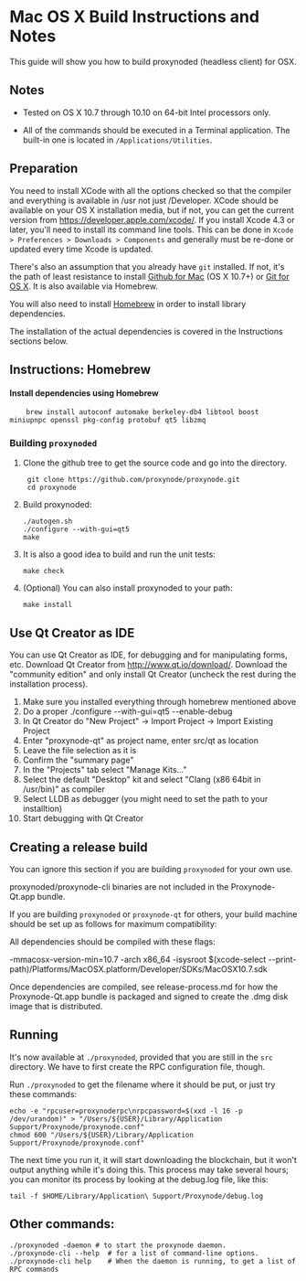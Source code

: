 Mac OS X Build Instructions and Notes
====================================
This guide will show you how to build proxynoded (headless client) for OSX.

Notes
-----

* Tested on OS X 10.7 through 10.10 on 64-bit Intel processors only.

* All of the commands should be executed in a Terminal application. The
built-in one is located in `/Applications/Utilities`.

Preparation
-----------

You need to install XCode with all the options checked so that the compiler
and everything is available in /usr not just /Developer. XCode should be
available on your OS X installation media, but if not, you can get the
current version from https://developer.apple.com/xcode/. If you install
Xcode 4.3 or later, you'll need to install its command line tools. This can
be done in `Xcode > Preferences > Downloads > Components` and generally must
be re-done or updated every time Xcode is updated.

There's also an assumption that you already have `git` installed. If
not, it's the path of least resistance to install [Github for Mac](https://mac.github.com/)
(OS X 10.7+) or
[Git for OS X](https://code.google.com/p/git-osx-installer/). It is also
available via Homebrew.

You will also need to install [Homebrew](http://brew.sh) in order to install library
dependencies.

The installation of the actual dependencies is covered in the Instructions
sections below.

Instructions: Homebrew
----------------------

#### Install dependencies using Homebrew

        brew install autoconf automake berkeley-db4 libtool boost miniupnpc openssl pkg-config protobuf qt5 libzmq

### Building `proxynoded`

1. Clone the github tree to get the source code and go into the directory.

        git clone https://github.com/proxynode/proxynode.git
        cd proxynode

2.  Build proxynoded:

        ./autogen.sh
        ./configure --with-gui=qt5
        make

3.  It is also a good idea to build and run the unit tests:

        make check

4.  (Optional) You can also install proxynoded to your path:

        make install

Use Qt Creator as IDE
------------------------
You can use Qt Creator as IDE, for debugging and for manipulating forms, etc.
Download Qt Creator from http://www.qt.io/download/. Download the "community edition" and only install Qt Creator (uncheck the rest during the installation process).

1. Make sure you installed everything through homebrew mentioned above
2. Do a proper ./configure --with-gui=qt5 --enable-debug
3. In Qt Creator do "New Project" -> Import Project -> Import Existing Project
4. Enter "proxynode-qt" as project name, enter src/qt as location
5. Leave the file selection as it is
6. Confirm the "summary page"
7. In the "Projects" tab select "Manage Kits..."
8. Select the default "Desktop" kit and select "Clang (x86 64bit in /usr/bin)" as compiler
9. Select LLDB as debugger (you might need to set the path to your installtion)
10. Start debugging with Qt Creator

Creating a release build
------------------------
You can ignore this section if you are building `proxynoded` for your own use.

proxynoded/proxynode-cli binaries are not included in the Proxynode-Qt.app bundle.

If you are building `proxynoded` or `proxynode-qt` for others, your build machine should be set up
as follows for maximum compatibility:

All dependencies should be compiled with these flags:

 -mmacosx-version-min=10.7
 -arch x86_64
 -isysroot $(xcode-select --print-path)/Platforms/MacOSX.platform/Developer/SDKs/MacOSX10.7.sdk

Once dependencies are compiled, see release-process.md for how the Proxynode-Qt.app
bundle is packaged and signed to create the .dmg disk image that is distributed.

Running
-------

It's now available at `./proxynoded`, provided that you are still in the `src`
directory. We have to first create the RPC configuration file, though.

Run `./proxynoded` to get the filename where it should be put, or just try these
commands:

    echo -e "rpcuser=proxynoderpc\nrpcpassword=$(xxd -l 16 -p /dev/urandom)" > "/Users/${USER}/Library/Application Support/Proxynode/proxynode.conf"
    chmod 600 "/Users/${USER}/Library/Application Support/Proxynode/proxynode.conf"

The next time you run it, it will start downloading the blockchain, but it won't
output anything while it's doing this. This process may take several hours;
you can monitor its process by looking at the debug.log file, like this:

    tail -f $HOME/Library/Application\ Support/Proxynode/debug.log

Other commands:
-------

    ./proxynoded -daemon # to start the proxynode daemon.
    ./proxynode-cli --help  # for a list of command-line options.
    ./proxynode-cli help    # When the daemon is running, to get a list of RPC commands
